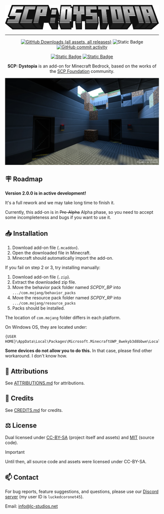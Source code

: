 <div align="center">

<img src="./media/logo.webp" alt="Logo" title="SCP: Dystopia" height="80" />

<hr/>

[![GitHub Downloads (all assets, all releases)](https://img.shields.io/github/downloads/lc-studios-mc/scp-dystopia/total?style=for-the-badge)](https://github.com/lc-studios-mc/scp-dystopia/releases)
![Static Badge](https://img.shields.io/badge/Minecraft_Version-1.21.70-blue?style=for-the-badge)
[![GitHub commit activity](https://img.shields.io/github/commit-activity/m/lc-studios-mc/scp-dystopia?style=for-the-badge)](https://github.com/lc-studios-mc/scp-dystopia/commits/main/)

[![Static Badge](https://img.shields.io/badge/Discord-%235865F2?style=for-the-badge&logo=discord&logoColor=%23ffffff)](https://discord.gg/K2mxsJ2trE)
[![Static Badge](https://img.shields.io/badge/MCPEDL-%2300a52e?style=for-the-badge)](https://mcpedl.com/scp-dystopia-addon/)

**SCP: Dystopia** is an add-on for Minecraft Bedrock, based on the works of the [SCP Foundation](https://scp-wiki.wikidot.com/) community.

<img src="./media/banner.webp" alt="Logo" title="SCP: Dystopia" />

</div>

## :placard: Roadmap

**Version 2.0.0 is in active development!**

It's a full rework and we may take long time to finish it.

Currently, this add-on is in ~~Pre-Alpha~~ Alpha phase, so you need to accept some incompleteness and bugs if you want to use it.

## :inbox_tray: Installation

1. Download add-on file (`.mcaddon`).
1. Open the downloaded file in Minecraft.
1. Minecraft should automatically import the add-on.

If you fail on step 2 or 3, try installing manually:

1. Download add-on file (`.zip`).
1. Extract the downloaded zip file.
1. Move the behavior pack folder named *SCPDY_BP* into `.../com.mojang/behavior_packs`
1. Move the resource pack folder named *SCPDY_RP* into `.../com.mojang/resource_packs`
1. Packs should be installed.

The location of `com.mojang` folder differs in each platform.

On Windows OS, they are located under:

```
{USER HOME}\AppData\Local\Packages\Microsoft.MinecraftUWP_8wekyb3d8bbwe\LocalState\games
```

**Some devices do not allow you to do this.**
In that case, please find other workaround. I don't know how.

## :pencil: Attributions

See [ATTRIBUTIONS.md](./ATTRIBUTIONS.md) for attributions.

## :page_with_curl: Credits

See [CREDITS.md](./CREDITS.md) for credits.

## :balance_scale: License

Dual licensed under [CC-BY-SA](./LICENSE-CC-BY-SA) (project itself and assets) and [MIT](./LICENSE-MIT) (source code).

> [!IMPORTANT]
> Until then, all source code and assets were licensed under CC-BY-SA.

## :mailbox: Contact

For bug reports, feature suggestions, and questions, please use our [Discord server](https://discord.gg/K2mxsJ2trE) (my user ID is `luckedcoronet45`).

Email: info@lc-studios.net

